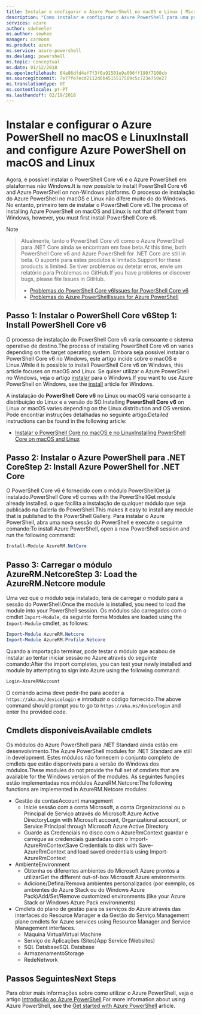 ```yaml
---
title: Instalar e configurar o Azure PowerShell no macOS e Linux | Microsoft Docs
description: "Como instalar e configurar o Azure PowerShell para uma primeira utilização no macOS e Linux."
services: azure
author: sdwheeler
ms.author: sewhee
manager: carmonm
ms.product: azure
ms.service: azure-powershell
ms.devlang: powershell
ms.topic: conceptual
ms.date: 01/12/2018
ms.openlocfilehash: 64a86dfd4af7f3f0a91501e9a096ff190f7100cb
ms.sourcegitcommit: 7e77fe7ecd2112d6b4515517509c5c723e750e27
ms.translationtype: HT
ms.contentlocale: pt-PT
ms.lasthandoff: 02/19/2018
---
```

# <a name="install-and-configure-azure-powershell-on-macos-and-linux"></a><span data-ttu-id="7c94d-103">Instalar e configurar o Azure PowerShell no macOS e Linux</span><span class="sxs-lookup"><span data-stu-id="7c94d-103">Install and configure Azure PowerShell on macOS and Linux</span></span>

<span data-ttu-id="7c94d-104">Agora, é possível instalar o PowerShell Core v6 e o Azure PowerShell em plataformas não Windows.</span><span class="sxs-lookup"><span data-stu-id="7c94d-104">It is now possible to install PowerShell Core v6 and Azure PowerShell on non-Windows platforms.</span></span>
<span data-ttu-id="7c94d-105">O processo de instalação do Azure PowerShell no macOS e Linux não difere muito do do Windows. No entanto, primeiro tem de instalar o PowerShell Core v6.</span><span class="sxs-lookup"><span data-stu-id="7c94d-105">The process of installing Azure PowerShell on macOS and Linux is not that different from Windows, however, you must first install PowerShell Core v6.</span></span>

> [!NOTE]

> <span data-ttu-id="7c94d-106">Atualmente, tanto o PowerShell Core v6 como o Azure PowerShell para .NET Core ainda se encontram em fase beta.</span><span class="sxs-lookup"><span data-stu-id="7c94d-106">At this time, both PowerShell Core v6 and Azure PowerShell for .NET Core are still in beta.</span></span>
> <span data-ttu-id="7c94d-107">O suporte para estes produtos é limitado.</span><span class="sxs-lookup"><span data-stu-id="7c94d-107">Support for these products is limited.</span></span> <span data-ttu-id="7c94d-108">Se tiver problemas ou detetar erros, envie um relatório para Problemas no GitHub.</span><span class="sxs-lookup"><span data-stu-id="7c94d-108">If you have problems or discover bugs, please file Issues in GitHub.</span></span>
>
> * [<span data-ttu-id="7c94d-109">Problemas do PowerShell Core v6</span><span class="sxs-lookup"><span data-stu-id="7c94d-109">Issues for PowerShell Core v6</span></span>](https://github.com/PowerShell/PowerShell/issues)
> * [<span data-ttu-id="7c94d-110">Problemas do Azure PowerShell</span><span class="sxs-lookup"><span data-stu-id="7c94d-110">Issues for Azure PowerShell</span></span>](https://github.com/azure/azure-docs-powershell/issues)

## <a name="step-1-install-powershell-core-v6"></a><span data-ttu-id="7c94d-111">Passo 1: Instalar o PowerShell Core v6</span><span class="sxs-lookup"><span data-stu-id="7c94d-111">Step 1: Install PowerShell Core v6</span></span>

<span data-ttu-id="7c94d-112">O processo de instalação do PowerShell Core v6 varia consoante o sistema operativo de destino.</span><span class="sxs-lookup"><span data-stu-id="7c94d-112">The process of installing PowerShell Core v6 on varies depending on the target operating system.</span></span>
<span data-ttu-id="7c94d-113">Embora seja possível instalar o PowerShell Core v6 no Windows, este artigo incide sobre o macOS e Linux.</span><span class="sxs-lookup"><span data-stu-id="7c94d-113">While it is possible to install PowerShell Core v6 on Windows, this article focuses on macOS and Linux.</span></span> <span data-ttu-id="7c94d-114">Se quiser utilizar o Azure PowerShell no Windows, veja o artigo [instalar](./install-azurerm-ps.md) para o Windows.</span><span class="sxs-lookup"><span data-stu-id="7c94d-114">If you want to use Azure PowerShell on Windows, see the [install](./install-azurerm-ps.md) article for Windows.</span></span>

<span data-ttu-id="7c94d-115">A instalação do **PowerShell Core v6** no Linux ou macOS varia consoante a distribuição do Linux e a versão do SO.</span><span class="sxs-lookup"><span data-stu-id="7c94d-115">Installing **PowerShell Core v6** on Linux or macOS varies depending on the Linux distribution and OS version.</span></span>
<span data-ttu-id="7c94d-116">Pode encontrar instruções detalhadas no seguinte artigo:</span><span class="sxs-lookup"><span data-stu-id="7c94d-116">Detailed instructions can be found in the following article:</span></span>

- [<span data-ttu-id="7c94d-117">Instalar o PowerShell Core no macOS e no Linux</span><span class="sxs-lookup"><span data-stu-id="7c94d-117">Installing PowerShell Core on macOS and Linux</span></span>](/powershell/scripting/setup/installing-powershell-core-on-macos-and-linux)

## <a name="step-2-install-azure-powershell-for-net-core"></a><span data-ttu-id="7c94d-118">Passo 2: Instalar o Azure PowerShell para .NET Core</span><span class="sxs-lookup"><span data-stu-id="7c94d-118">Step 2: Install Azure PowerShell for .NET Core</span></span>

<span data-ttu-id="7c94d-119">O PowerShell Core v6 é fornecido com o módulo PowerShellGet já instalado.</span><span class="sxs-lookup"><span data-stu-id="7c94d-119">PowerShell Core v6 comes with the PowerShellGet module already installed.</span></span> <span data-ttu-id="7c94d-120">o que facilita a instalação de qualquer módulo que seja publicado na Galeria do PowerShell.</span><span class="sxs-lookup"><span data-stu-id="7c94d-120">This makes it easy to install any module that is published to the PowerShell Gallery.</span></span> <span data-ttu-id="7c94d-121">Para instalar o Azure PowerShell, abra uma nova sessão do PowerShell e execute o seguinte comando:</span><span class="sxs-lookup"><span data-stu-id="7c94d-121">To install Azure PowerShell, open a new PowerShell session and run the following command:</span></span>

```powershell
Install-Module AzureRM.NetCore
```

## <a name="step-3-load-the-azurermnetcore-module"></a><span data-ttu-id="7c94d-122">Passo 3: Carregar o módulo AzureRM.Netcore</span><span class="sxs-lookup"><span data-stu-id="7c94d-122">Step 3: Load the AzureRM.Netcore module</span></span>

<span data-ttu-id="7c94d-123">Uma vez que o módulo seja instalado, terá de carregar o módulo para a sessão do PowerShell.</span><span class="sxs-lookup"><span data-stu-id="7c94d-123">Once the module is installed, you need to load the module into your PowerShell session.</span></span> <span data-ttu-id="7c94d-124">Os módulos são carregados com o cmdlet `Import-Module`, da seguinte forma:</span><span class="sxs-lookup"><span data-stu-id="7c94d-124">Modules are loaded using the `Import-Module` cmdlet, as follows:</span></span>

```powershell
Import-Module AzureRM.Netcore
Import-Module AzureRM.Profile.Netcore
```

<span data-ttu-id="7c94d-125">Quando a importação terminar, pode testar o módulo que acabou de instalar ao tentar iniciar sessão no Azure através do seguinte comando:</span><span class="sxs-lookup"><span data-stu-id="7c94d-125">After the import completes, you can test your newly installed and module by attempting to sign into Azure using the following command:</span></span>

```powershell
Login-AzureRMAccount
```

<span data-ttu-id="7c94d-126">O comando acima deve pedir-lhe para aceder a `https://aka.ms/devicelogin` e introduzir o código fornecido.</span><span class="sxs-lookup"><span data-stu-id="7c94d-126">The above command should prompt you to go to `https://aka.ms/devicelogin` and enter the provided code.</span></span>

## <a name="available-cmdlets"></a><span data-ttu-id="7c94d-127">Cmdlets disponíveis</span><span class="sxs-lookup"><span data-stu-id="7c94d-127">Available cmdlets</span></span>

<span data-ttu-id="7c94d-128">Os módulos do Azure PowerShell para .NET Standard ainda estão em desenvolvimento.</span><span class="sxs-lookup"><span data-stu-id="7c94d-128">The Azure PowerShell modules for .NET Standard are still in development.</span></span> <span data-ttu-id="7c94d-129">Estes módulos não fornecem o conjunto completo de cmdlets que estão disponíveis para a versão do Windows dos módulos.</span><span class="sxs-lookup"><span data-stu-id="7c94d-129">These modules do not provide the full set of cmdlets that are available for the Windows version of the modules.</span></span> <span data-ttu-id="7c94d-130">As seguintes funções estão implementadas nos módulos AzureRM.Netcore:</span><span class="sxs-lookup"><span data-stu-id="7c94d-130">The following functions are implemented in AzureRM.Netcore modules:</span></span>

* <span data-ttu-id="7c94d-131">Gestão de contas</span><span class="sxs-lookup"><span data-stu-id="7c94d-131">Account management</span></span>
  - <span data-ttu-id="7c94d-132">Inicie sessão com a conta Microsoft, a conta Organizacional ou o Principal de Serviço através do Microsoft Azure Active Directory</span><span class="sxs-lookup"><span data-stu-id="7c94d-132">Login with Microsoft account, Organizational account, or Service Principal through Microsoft Azure Active Directory</span></span>
  - <span data-ttu-id="7c94d-133">Guarde as Credenciais no disco com o AzureRmContext guardar e carregue as credenciais guardadas com o Import-AzureRmContext</span><span class="sxs-lookup"><span data-stu-id="7c94d-133">Save Credentials to disk with Save-AzureRmContext and load saved credentials using Import-AzureRmContext</span></span>
* <span data-ttu-id="7c94d-134">Ambiente</span><span class="sxs-lookup"><span data-stu-id="7c94d-134">Environment</span></span>
  - <span data-ttu-id="7c94d-135">Obtenha os diferentes ambientes do Microsoft Azure prontos a utilizar</span><span class="sxs-lookup"><span data-stu-id="7c94d-135">Get the different out-of-box Microsoft Azure environments</span></span>
  - <span data-ttu-id="7c94d-136">Adicione/Defina/Remova ambientes personalizados (por exemplo, os ambientes do Azure Stack ou do Windows Azure Pack)</span><span class="sxs-lookup"><span data-stu-id="7c94d-136">Add/Set/Remove customized environments (like your Azure Stack or Windows Azure Pack environments)</span></span>
* <span data-ttu-id="7c94d-137">Cmdlets do plano de gestão para os serviços do Azure através das interfaces do Resource Manager e da Gestão do Serviço.</span><span class="sxs-lookup"><span data-stu-id="7c94d-137">Management plane cmdlets for Azure services using Resource Manager and Service Management interfaces.</span></span>
  - <span data-ttu-id="7c94d-138">Máquina Virtual</span><span class="sxs-lookup"><span data-stu-id="7c94d-138">Virtual Machine</span></span>
  - <span data-ttu-id="7c94d-139">Serviço de Aplicações (Sites)</span><span class="sxs-lookup"><span data-stu-id="7c94d-139">App Service (Websites)</span></span>
  - <span data-ttu-id="7c94d-140">SQL Database</span><span class="sxs-lookup"><span data-stu-id="7c94d-140">SQL Database</span></span>
  - <span data-ttu-id="7c94d-141">Armazenamento</span><span class="sxs-lookup"><span data-stu-id="7c94d-141">Storage</span></span>
  - <span data-ttu-id="7c94d-142">Rede</span><span class="sxs-lookup"><span data-stu-id="7c94d-142">Network</span></span>

## <a name="next-steps"></a><span data-ttu-id="7c94d-143">Passos Seguintes</span><span class="sxs-lookup"><span data-stu-id="7c94d-143">Next Steps</span></span>

<span data-ttu-id="7c94d-144">Para obter mais informações sobre como utilizar o Azure PowerShell, veja o artigo [Introdução ao Azure PowerShell](get-started-azureps.md).</span><span class="sxs-lookup"><span data-stu-id="7c94d-144">For more information about using Azure PowerShell, see the [Get started with Azure PowerShell](get-started-azureps.md) article.</span></span>
